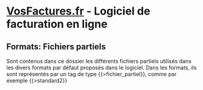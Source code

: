 [VosFactures.fr](http://vosfactures.fr/) - Logiciel de facturation en ligne
===========

Formats: Fichiers partiels
---------------

Sont contenus dans ce dossier les différents fichiers partiels utilisés dans les divers formats par défaut proposés dans le logiciel. Dans les formats, ils sont représentés par un tag de type {{>fichier_partiel}}, comme par exemple {{>standard2}}
